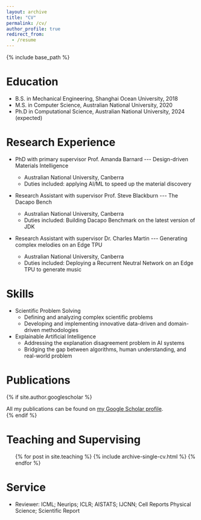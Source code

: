 ```yaml
---
layout: archive
title: "CV"
permalink: /cv/
author_profile: true
redirect_from:
  - /resume
---
```


{% include base_path %}

Education
======
* B.S. in Mechanical Engineering, Shanghai Ocean University, 2018
* M.S. in Computer Science, Australian National University, 2020
* Ph.D in Computational Science, Australian National University, 2024 (expected)

Research Experience
======
* PhD with primary supervisor Prof. Amanda Barnard --- Design-driven Materials Intelligence
  * Australian National University, Canberra
  * Duties included: applying AI/ML to speed up the material discovery
 
* Research Assistant with supervisor Prof. Steve Blackburn --- The Dacapo Bench
  * Australian National University, Canberra
  * Duties included: Building Dacapo Benchmark on the latest version of JDK

* Research Assistant with supervisor Dr. Charles Martin --- Generating complex melodies on an
Edge TPU
  * Australian National University, Canberra
  * Duties included: Deploying a Recurrent Neutral Network on an Edge TPU to generate music
  
Skills
======
* Scientific Problem Solving
  * Defining and analyzing complex scientific problems
  * Developing and implementing innovative data-driven and domain-driven methodologies
* Explainable Artificial Intelligence
  * Addressing the explanation disagreement problem in AI systems
  * Bridging the gap between algorithms, human understanding, and real-world problem

Publications
======
{% if site.author.googlescholar %}
  <div class="wordwrap">All my publications can be found on <a href="{{site.author.googlescholar}}">my Google Scholar profile</a>.</div>
{% endif %}
  
Teaching and Supervising
======
  <ul>{% for post in site.teaching %}
    {% include archive-single-cv.html %}
  {% endfor %}</ul>
  
Service
======
* Reviewer: ICML; Neurips; ICLR; AISTATS; IJCNN; Cell Reports Physical Science; Scientific Report
